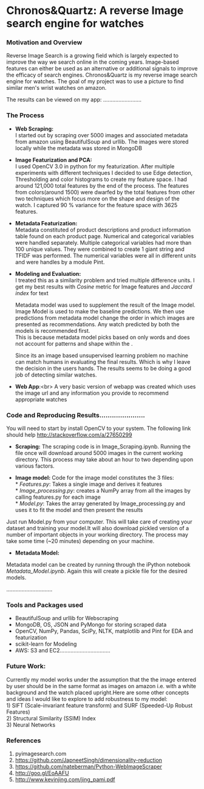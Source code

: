 # Chronos&Quartz: A reverse Image search engine for watches

### Motivation and Overview
Reverse Image Search is a growing field which is largely expected to improve the way we search online
in the coming years. Image-based features can either be used as an alternative or additional signals
to improve the efficacy of search engines. Chronos&Quartz is my  reverse image search engine for watches.
The goal of my project was to use a picture to find similar men's wrist watches on amazon.

The results can be viewed on my app: .........................

### The Process

* __Web Scraping:__<br />
  I started out by scraping over 5000 images and associated metadata from amazon using BeautifulSoup and urllib.
  The images were stored locally while the metadata was stored in MongoDB

* __Image Featurization and PCA:__<br />
 I used OpenCV 3.0 in python for my featurization. After multiple experiments with different techniques I decided to use Edge detection, Thresholding and color histograms to create my feature space. I had around 121,000 total features by the end of the process. The features from colors(around 1500) were dwarfed by the total features from other two techniques which focus more on the shape
 and design of the watch. I captured 90 % variance for the feature space with 3625 features.

* __Metadata Featurization:__<br />
  Metadata constituted of product descriptions and product information table found on each product page. Numerical and categorical variables were handled separately. Multiple categorical variables had more than 100 unique values. They were combined to create 1 giant string and TFIDF was performed. The numerical variables were all in different units and were handles by a module Pint.  


* __Modeling and Evaluation:__<br />
  I treated this as a similarity problem and tried multiple difference units. I get my best results with *Cosine* metric for Image features and *Jaccard index* for text

  Metadata model was used to supplement the result of the Image model. Image Model is used to make the baseline predictions. We then use predictions from metadata model change the order in which images are presented as recommendations. Any watch predicted by both the models is recommended first.  
  This is because metadata model picks based on only words and does not account for patterns and shape within the .

  Since its an image based unsupervised learning problem no machine can match humans in evaluating the final results. Which is why I leave the decision in the users hands. The results seems to be doing a good job of detecting similar watches.

* __Web App__:<br\>
  A very basic version of webapp was created which uses the image url and any information you provide to recommend appropriate watches

### Code and Reproducing Results......................
You will need to start by install OpenCV to your system. The following link should help
http://stackoverflow.com/a/27650299

* __Scraping:__
The scraping code is in Image_Scraping.ipynb. Running the file once will download around 5000 images in the current working directory. This process may take about an hour to two depending upon various factors.

* __Image model:__
Code for the image model constitutes the 3 files: <br />
          * *Features.py*: Takes a single image and derives it features<br />
          * *Image_processing.py*: creates a NumPy array from all the images by calling features.py for each image<br />
          * *Model.py*: Takes the array generated by Image_processing.py and uses it to fit the model and then present the results<br />

Just run Model.py from your computer. This will take care of  creating your dataset and training your model.It will also download pickled version of a number of important objects in your working directory. The process may take some time (~20 minutes) depending on your machine.

* __Metadata Model:__

Metadata model can be created by running through the iPython notebook *Metadata_Model.ipynb*. Again this will create a pickle file for the desired models.

..............................
### Tools and Packages used

* BeautifulSoup and urllib for Webscraping
* MongoDB, OS, JSON and PyMongo for storing scraped data
* OpenCV, NumPy, Pandas, SciPy, NLTK, matplotlib and  Pint for EDA and featurization
* scikit-learn for Modeling
* AWS: S3 and EC2.................................


### Future Work:

  Currently my model works under the assumption that the the image entered by user should be in the same format as images on amazon
  i.e. with a white background and the watch placed upright.Here are some other concepts and ideas I would like to explore to add robustness to my model:<br />
    1) SIFT (Scale-invariant feature transform) and SURF (Speeded-Up Robust Features) <br />
    2) Structural Similarity (SSIM) Index<br />
    3) Neural Networks<br />


### References
1) pyimagesearch.com <br />
2) https://github.com/JapneetSingh/dimensionality-reduction <br />
3) https://github.com/nateberman/Python-WebImageScraper<br />
4) http://goo.gl/EoAAFU<br />
5) http://www.kevinjing.com/jing_pami.pdf<br/>
